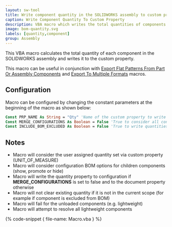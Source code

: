 ```yaml
---
layout: sw-tool
title: Write component quantity in the SOLIDWORKS assembly to custom property
caption: Write Component Quantity To Custom Property
description: VBA macro which writes the total quantities of components in SOLIDWORKS assembly into custom property
image: bom-quantity.svg
labels: [quantity,component]
group: Assembly
---
```

This VBA macro calculates the total quantity of each component in the SOLIDWORKS assembly and writes it to the custom property.

This macro can be useful in conjunction with [Export Flat Patterns From Part Or Assembly Components](/solidworks-api/document/sheet-metal/export-all-flat-patterns/) and [Export To Multiple Formats](/solidworks-api/import-export/export-multi-formats/) macros.

## Configuration

Macro can be configured by changing the constant parameters at the beginning of the macro as shown below:

~~~ vb
Const PRP_NAME As String = "Qty" 'Name of the custom property to write quantity to
Const MERGE_CONFIGURATIONS As Boolean = False 'True to consider all configurations of the component as a single item
Const INCLUDE_BOM_EXCLUDED As Boolean = False 'True to write quantities based on the Feature Manager Tree instead of BOM
~~~

## Notes

* Macro will consider the user assigned quantity set via custom property (UNIT_OF_MEASURE)
* Macro will consider configuration BOM options for children components (show, promote or hide)
* Macro will write the quantity property to configuration if **MERGE_CONFIGURATIONS** is set to false and to the document property otherwise
* Macro will not clear existing quantity if it is not in the current scope (for example if component is excluded from BOM)
* Macro will fail for the unloaded components (e.g. lightweight)
* Macro will attempt to resolve all lightweight components

{% code-snippet { file-name: Macro.vba } %}
